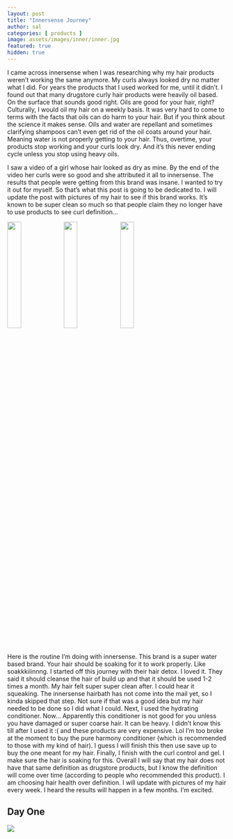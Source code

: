 ```yaml
---
layout: post
title: "Innersense Journey"
author: sal
categories: [ products ]
image: assets/images/inner/inner.jpg
featured: true
hidden: true
---
```

I came across innersense when I was researching why my hair products weren’t working the same anymore. My curls always looked dry no matter what I did. For years the products that I used worked for me, until it didn’t. I found out that many drugstore curly hair products were heavily oil based. On the surface that sounds good right. Oils are good for your hair, right? Culturally, I would oil my hair on a weekly basis. It was very hard to come to terms with the facts that oils can do harm to your hair. But if you think about the science it makes sense. Oils and water are repellant and sometimes clarifying shampoos can’t even get rid of the oil coats around your hair. Meaning water is not properly getting to your hair. Thus, overtime, your products stop working and your curls look dry. And it’s this never ending cycle unless you stop using heavy oils.<br>

I saw a video of a girl whose hair looked as dry as mine. By the end of the video her curls were so good and she attributed it all to innersense. The results that people were getting from this brand was insane. I wanted to try it out for myself. So that’s what this post is going to be dedicated to. I will update the post with pictures of my hair to see if this brand works. It’s known to be super clean so much so that people claim they no longer have to use products to see curl definition… <br>

<p float="left">
<img src="https://jerusha-manoj.github.io/curlyhairblog/assets/images/inner/detox.jpg" width=25% height=25%>
<img src="https://jerusha-manoj.github.io/curlyhairblog/assets/images/inner/cond.jpg" width=25% height=25%>
<img src="https://jerusha-manoj.github.io/curlyhairblog/assets/images/inner/prod.jpg" width=25% height=25%>
</p>

Here is the routine I’m doing with innersense. This brand is a super water based brand. Your hair should be soaking for it to work properly. Like soakkkiiinnng. I started off this journey with their hair detox. I loved it. They said it should cleanse the hair of build up and that it should be used 1-2 times a month. My hair felt super super clean after. I could hear it squeaking. The innersense hairbath has not come into the mail yet, so I kinda skipped that step. Not sure if that was a good idea but my hair needed to be done so I did what I could. Next, I used the hydrating conditioner. Now… Apparently this conditioner is not good for you unless you have damaged or super coarse hair. It can be heavy. I didn’t know this till after I used it :( and these products are very expensive. Lol I’m too broke at the moment to buy the pure harmony conditioner (which is recommended to those with my kind of hair). I guess I will finish this then use save up to buy the one meant for my hair. Finally, I finish with the curl control and gel. I make sure the hair is soaking for this. Overall I will say that my hair does not have that same definition as drugstore products, but I know the definition will come over time (according to people who recommended this product). I am choosing hair health over definition. I will update with pictures of my hair every week. I heard the results will happen in a few months. I’m excited.<br>

## Day One
<img src="https://jerusha-manoj.github.io/curlyhairblog/assets/images/inner/dayone.jpg">
